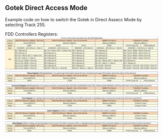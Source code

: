 ## Gotek Direct Access Mode

Example code on how to switch the Gotek in Direct Assecc Mode by selecting Track 255.  
  
  
FDD Controllers Registers:  
![FDD_Controllers_Registers](FDD_Controllers_Registers.jpg)

